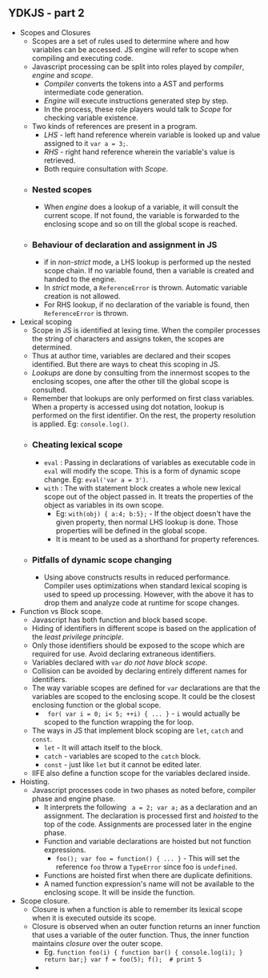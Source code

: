 ## YDKJS - part 2
* Scopes and Closures 
  * Scopes are a set of rules used to determine where and how variables can be accessed. JS engine will refer to scope when compiling and executing code.
  * Javascript processing can be split into roles played by *compiler*, *engine* and *scope*. 
    * *Compiler* converts the tokens into a AST and performs intermediate code generation.
    * *Engine* will execute instructions generated  step by step.
    * In the process, these role players would talk to *Scope* for checking variable existence.
  * Two kinds of references are present in a program.
    * *LHS* - left hand reference wherein variable is looked up and value assigned to it `var a = 3;`.
    * *RHS* - right hand reference wherein the variable's value is retrieved.
    * Both require consultation with *Scope*.
  * ### Nested scopes
    * When *engine* does a lookup of a variable, it will consult the current scope. If not found, the variable is forwarded to the enclosing scope and so on till the global scope is reached.
  * ### Behaviour of declaration and assignment in JS
    * if in *non-strict* mode, a  LHS lookup is performed up the nested scope chain. If no variable found, then a variable is created and handed to the engine.
    * In *strict* mode, a `ReferenceError` is thrown. Automatic variable creation is not allowed.
    * For RHS lookup, if no declaration of the variable is found, then `ReferenceError` is thrown.
* Lexical scoping
  * Scope in JS is identified at lexing time. When the compiler processes the string of characters and assigns token, the scopes are determined. 
  * Thus at author time, variables are declared and their scopes identified. But there are ways to cheat this scoping in JS.
  * *Lookups* are done by consulting from the innermost scopes to the enclosing scopes, one after the other till the global scope is consulted.
  * Remember that lookups are only performed on first class variables. When a property is accessed using dot notation, lookup is performed on the first identifier. On the rest, the property resolution is applied. Eg: `console.log()`.
  * ### Cheating lexical scope
     * `eval` : Passing in declarations of variables as executable code in `eval` will modify the scope. This is a form of dynamic scope change. Eg: `eval('var a = 3')`.
     * `with` : The with statement block creates a whole new lexical scope out of the object passed in. It treats the properties of the object as variables in its own scope.
       * Eg: `with(obj) { a:4; b:5};` - If the object doesn't have the given property, then normal LHS lookup is done. Those properties will be defined in the global scope.
       * It is meant to be used as a shorthand for property references.
  * ### Pitfalls of dynamic scope changing
    * Using above constructs results in  reduced performance. Compiler uses optimizations when standard lexical scoping is used to speed up processing. However, with the above it has to drop them and analyze code at runtime for scope changes. 
* Function vs Block scope.
  * Javascript has both function and block based scope.
  * Hiding of identifiers in different scope is based on the application of the *least privilege principle*.
  * Only those identifiers should be exposed to the scope which are required for use. Avoid declaring extraneous identifiers.
  * Variables declared with `var` *do not have block scope*.
  * Collision can be avoided by declaring entirely different names for identifiers.
  * The way variable scopes are defined for ` var ` declarations are that the variables are scoped to the enclosing scope. It could be the closest enclosing function or the global scope.
    * ` for( var i = 0; i< 5; ++i) { ... }` - `i` would actually be scoped to the function wrapping the for loop. 
  * The ways in JS that implement block scoping are `let`, `catch` and `const`. 
    * `let` - It will attach itself to the block.
    * `catch` - variables are scoped to the `catch` block.
    * `const` - just like `let` but it cannot be edited later.
  * IIFE also define a function scope for the variables declared inside.
* Hoisting.
  * Javascript processes code in two phases as noted before, compiler phase and engine phase.
    * It interprets the following ` a = 2; var a;` as a declaration and an assignment. The declaration is processed first and *hoisted* to the top of the code. Assignments are processed later in the engine phase.
    * Function and variable declarations are hoisted but not function expressions.
      * `foo(); var foo = function() { ... }` - This will set the reference `foo` throw a `TypeError` since foo is `undefined`.
    * Functions are hoisted first when there are duplicate definitions.
    * A named function expression's name will not be available to the enclosing scope. It will be inside the function.
* Scope closure.
  * Closure is when a function is able to remember its lexical scope when it is executed outside its scope.
  * Closure is observed when an outer function returns an inner function that uses a variable of the outer function. Thus, the inner function maintains *closure* over the outer scope.
    * Eg. `function foo(i) { function bar() { console.log(i); } return bar;} var f = foo(5); f();  # print 5`
    * 
    
  
  
 
